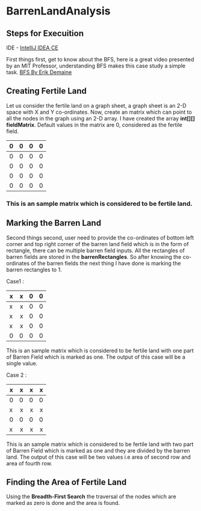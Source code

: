 # BarrenLandAnalysis

## Steps for Execuition
IDE - [IntelliJ IDEA CE](https://www.jetbrains.com/idea/download/#section=mac)


First things first, get to know about the BFS, here is a great video presented by an MIT Professor, understanding BFS makes this case study a simple task.
[BFS By Erik Demaine](https://www.youtube.com/watch?v=s-CYnVz-uh4)

## Creating Fertile Land
Let us consider the fertile land on a graph sheet, a graph sheet is an 2-D space with X and Y co-ordinates. Now, create an matrix which can point to all the nodes in the graph using an 2-D array. I have created the array **int[][] fieldMatrix**.
Default values in the matrix are 0, considered as the fertile field.

|0|0|0|0|
|-------------|-------------:| -----:|-----:|
|0|0|0|0|
|0|0|0|0|
|0|0|0|0|
|0|0|0|0|
### This is an sample matrix which is considered to be fertile land.

## Marking the Barren Land
Second things second, user need to provide the co-ordinates of bottom left corner and top right corner of the barren land field which is in the form of rectangle, there can be multiple barren field inputs. All the rectangles of barren fields are stored in the **barrenRectangles**. So after knowing the co-ordinates of the barren fields the next thing I have done is marking the barren rectangles to 1.

Case1 :

|x|x|0|0|
|-------------|-------------:| -----:|-----:|
|x|x|0|0|
|x|x|0|0|
|x|x|0|0|
|0|0|0|0|

This is an sample matrix which is considered to be fertile land with one part of Barren Field which is marked as one.
The output of this case will be a single value.

Case 2 :

|x|x|x|x|
|-------------|-------------:| -----:|-----:|
|0|0|0|0|
|x|x|x|x|
|0|0|0|0|
|x|x|x|x|

This is an sample matrix which is considered to be fertile land with two part of Barren Field which is marked as one and they are divided by the barren land.
The output of this case will be two values i.e area of second row and area of fourth row.

## Finding the Area of Fertile Land
Using the **Breadth-First Search** the traversal of the nodes which are marked as zero is done and the area is found.

